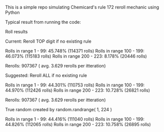 This is a simple repo simulating Chemicard's rule 172 reroll mechanic using Python

Typical result from running the code:

Roll results

Current:
Reroll TOP digit if no existing rule

  Rolls in range 1 - 99:         45.748% (114371 rolls)
  Rolls in range 100 - 199:      46.073% (115183 rolls)
  Rolls in range 200 - 223:      8.178% (20446 rolls)

  Rerolls: 907367 ( avg. 3.629 rerolls per itteration)


Suggested:
Reroll ALL if no existing rule

  Rolls in range 1 - 99:         44.301% (110753 rolls)
  Rolls in range 100 - 199:      44.970% (112426 rolls)
  Rolls in range 200 - 223:      10.728% (26821 rolls)

  Rerolls: 907367 ( avg. 3.629 rerolls per itteration)


True random created by random.randrange( 1, 224 )

  Rolls in range 1 - 99:         44.416% (111040 rolls)
  Rolls in range 100 - 199:      44.826% (112065 rolls)
  Rolls in range 200 - 223:      10.758% (26895 rolls)